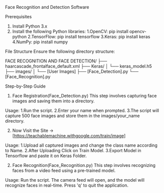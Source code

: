 Face Recognition and Detection Software

Prerequisites
1. Install Python 3.x
2. Install the following Python libraries:
        1.OpenCV: pip install opencv-python
        2.TensorFlow: pip install tensorflow
        3.Keras: pip install keras
        4.NumPy: pip install numpy

File Structure
    Ensure the following directory structure:


FACE RECOGNITION AND FACE DETECTION/
├── haarcascade_frontalface_default.xml
├── Keras/
│   └── keras_model.h5
├── images/
│   └── [User Images]
├── [Face_Detection].py
└── [Face_Recognition].py

Step-by-Step Guide
1. Face Registration(Face_Detection.py)
This step involves capturing face images and saving them into a directory.

Usage:
1.Run the script.
2.Enter your name when prompted.
3.The script will capture 500 face images and store them in the images/your_name directory.

2. Now Visit the Site -> [https://teachablemachine.withgoogle.com/train/image]

Usage: 
1.Upload all captured images and change the class name according to Name.
2.After Uploading Click on Train Model.
3.Export Model in Tensorflow and paste it on Keras Folder.

2. Face Recognition(Face_Recognition.py)
This step involves recognizing faces from a video feed using a pre-trained model.

Usage:
Run the script.
The camera feed will open, and the model will recognize faces in real-time.
Press 'q' to quit the application.